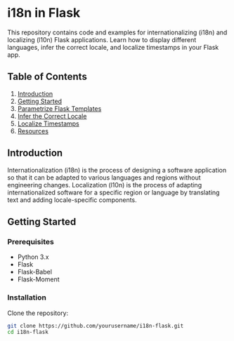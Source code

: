 # i18n in Flask

This repository contains code and examples for internationalizing (i18n) and localizing (l10n) Flask applications. Learn how to display different languages, infer the correct locale, and localize timestamps in your Flask app.

## Table of Contents

1. [Introduction](#introduction)
2. [Getting Started](#getting-started)
3. [Parametrize Flask Templates](#parametrize-flask-templates)
4. [Infer the Correct Locale](#infer-the-correct-locale)
5. [Localize Timestamps](#localize-timestamps)
6. [Resources](#resources)

## Introduction

Internationalization (i18n) is the process of designing a software application so that it can be adapted to various languages and regions without engineering changes. Localization (l10n) is the process of adapting internationalized software for a specific region or language by translating text and adding locale-specific components.

## Getting Started

### Prerequisites

- Python 3.x
- Flask
- Flask-Babel
- Flask-Moment

### Installation

Clone the repository:
```bash
git clone https://github.com/yourusername/i18n-flask.git
cd i18n-flask

